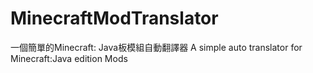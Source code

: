 # MinecraftModTranslator
一個簡單的Minecraft: Java板模組自動翻譯器
A simple auto translator for Minecraft:Java edition Mods
